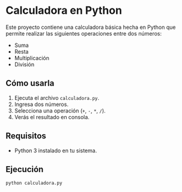 # Calculadora en Python

Este proyecto contiene una calculadora básica hecha en Python que permite realizar las siguientes operaciones entre dos números:

- Suma
- Resta
- Multiplicación
- División

## Cómo usarla

1. Ejecuta el archivo `calculadora.py`.
2. Ingresa dos números.
3. Selecciona una operación (`+`, `-`, `*`, `/`).
4. Verás el resultado en consola.

## Requisitos

- Python 3 instalado en tu sistema.

## Ejecución

```bash
python calculadora.py
